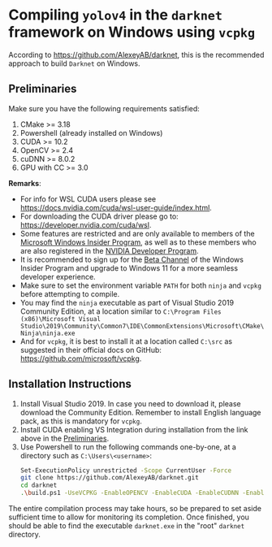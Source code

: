 # Compiling `yolov4` in the `darknet` framework on Windows using `vcpkg`

According to https://github.com/AlexeyAB/darknet, this is the recommended approach to build `Darknet` on Windows.

## Preliminaries
Make sure you have the following requirements satisfied:

1. CMake >= 3.18
2. Powershell (already installed on Windows)
3. CUDA >= 10.2
4. OpenCV >= 2.4
5. cuDNN >= 8.0.2
6. GPU with CC >= 3.0

**Remarks**: 
* For info for WSL CUDA users please see https://docs.nvidia.com/cuda/wsl-user-guide/index.html.
* For downloading the CUDA driver please go to: https://developer.nvidia.com/cuda/wsl.
* Some features are restricted and are only available to members of 
the [Microsoft Windows Insider Program](https://insider.windows.com/en-us/getting-started/), as well as to
these members who are also registered in the [NVIDIA Developer Program](https://developer.nvidia.com/developer-program).
* It is recommended to sign up for the [Beta Channel](https://insider.windows.com/en-us/) of the 
Windows Insider Program and upgrade to Windows 11 for a more seamless developer experience.
* Make sure to set the environment variable `PATH` for both `ninja` and `vcpkg` before attempting to compile. 
* You may find the `ninja` executable as part of Visual Studio 2019 Community Edition, at a location similar to
`C:\Program Files (x86)\Microsoft Visual Studio\2019\Community\Common7\IDE\CommonExtensions\Microsoft\CMake\Ninja\ninja.exe`
* And for `vcpkg`, it is best to install it at a location called
`C:\src` as suggested in their official docs on GitHub: https://github.com/microsoft/vcpkg. 

## Installation Instructions
1. Install Visual Studio 2019. In case you need to download it, please download the Community Edition. 
Remember to install English language pack, as this is mandatory for `vcpkg`.
2. Install CUDA enabling VS Integration during installation from the link above in the [Preliminaries](#preliminaries).
3. Use Powershell to run the following commands one-by-one, at a directory such as `C:\Users\<username>`:
   ```bash
   Set-ExecutionPolicy unrestricted -Scope CurrentUser -Force
   git clone https://github.com/AlexeyAB/darknet.git
   cd darknet
   .\build.ps1 -UseVCPKG -EnableOPENCV -EnableCUDA -EnableCUDNN -EnableOPENCV_CUDA
   ```

The entire compilation process may take hours, so be prepared to set aside sufficient time to allow for monitoring its
completion. Once finished, you should be able to find the executable `darknet.exe` in the "root" `darknet` directory. 